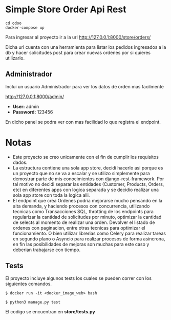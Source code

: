 # Simple Store Order Api Rest

```code
cd odoo
docker-compose up
```

Para ingresar al proyecto ir a la url http://127.0.0.1:8000/store/orders/

Dicha url cuenta con una herramienta para listar los pedidos ingresados a la db y hacer solicitudes post para crear nuevas ordenes por si quieres utilizarlo.

## Administrador
Inclui un usuario Administrador para ver los datos de orden mas facilmente

http://127.0.0.1:8000/admin/

- **User:** admin
- **Password:** 123456

En dicho panel se podra ver con mas facilidad lo que registra el endpoint.

# Notas
- Este proyecto se creo unicamente con el fin de cumplir los requisitos dados.
- La estructura contiene una sola app store, decidi hacerlo asi porque es un proyecto que no se va a escalar y se utilizo simplemente para demostrar parte de mis conocimientos con django-rest-framework. Por tal motivo no decidi separar las entidades (Customer, Products, Orders, etc) en diferentes apps con logica separada y se decidio realizar una sola app store con toda la logica alli.
- El endpoint que crea Ordenes podria mejorarse mucho pensando en la alta demanda, y haciendo procesos con concurrencia, utilizando tecnicas como Transacciones SQL, throtting de los endpoints para regularizar la cantidad de solicitudes por minuto, optimizar la cantidad de selects al momento de realizar una orden. Devolver el listado de ordenes con paginacion, entre otras tecnicas para optimizar el funcionamiento. O bien utilizar librerias como Celery para realizar tareas en segundo plano o Asyncio para realizar procesos de forma asincrona, en fin las posibilidades de mejoras son muchas para este caso y deberian trabajarse con tiempo.

## Tests
El proyecto incluye algunos tests los cuales se pueden correr con los siguientes comandos.

```
$ docker run -it <docker_image_web> bash

$ python3 manage.py test
```

El codigo se encuentran en **store/tests.py**